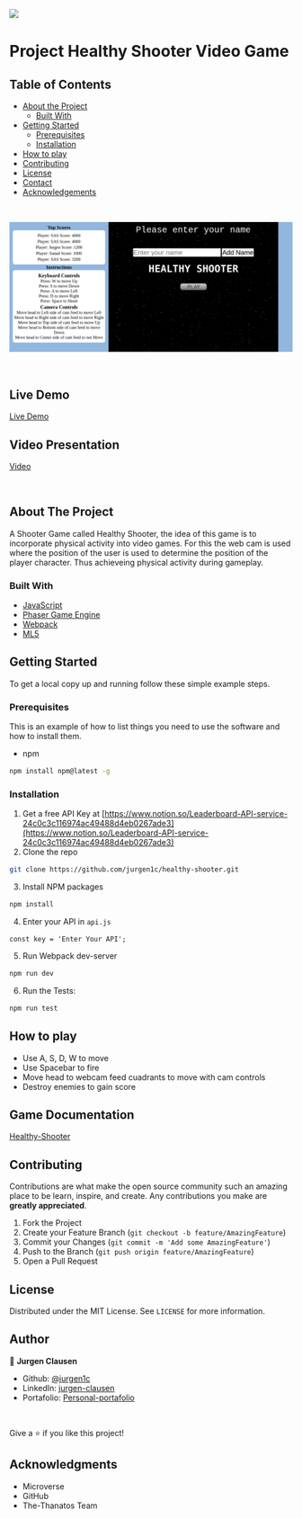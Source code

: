 ![](https://img.shields.io/badge/Microverse-blueviolet)

<!-- PROJECT LOGO -->
# Project Healthy Shooter Video Game




<!-- TABLE OF CONTENTS -->
## Table of Contents

* [About the Project](#about-the-project)
  * [Built With](#built-with)
* [Getting Started](#getting-started)
  * [Prerequisites](#prerequisites)
  * [Installation](#installation)
* [How to play](#How-to-play)
* [Contributing](#contributing)
* [License](#license)
* [Contact](#contact)
* [Acknowledgements](#acknowledgements)

<br>

![](./src/Assets/images/home.png)

<br>

## Live Demo

[Live Demo](https://60007ec9aab26f0008fffa2b--condescending-newton-ebcdc0.netlify.app/)

## Video Presentation

[Video](https://www.loom.com/share/4077eb8d63f043109023e541d87d15c4)

<br>

<!-- ABOUT THE PROJECT -->
## About The Project



A Shooter Game called Healthy Shooter, the idea of this game is to incorporate physical activity into video games. For this the web cam is used where the position of the user is used to determine the position of the player character. Thus achieveing physical activity during gameplay.


### Built With

* [JavaScript](https://www.javascript.com/)
* [Phaser Game Engine](https://phaser.io/phaser3)
* [Webpack](https://webpack.js.org/)
* [ML5](https://www.ml5.org)




<!-- GETTING STARTED -->
## Getting Started

To get a local copy up and running follow these simple example steps.

### Prerequisites

This is an example of how to list things you need to use the software and how to install them.
* npm
```sh
npm install npm@latest -g
```

### Installation

1. Get a free API Key at [https://www.notion.so/Leaderboard-API-service-24c0c3c116974ac49488d4eb0267ade3](https://www.notion.so/Leaderboard-API-service-24c0c3c116974ac49488d4eb0267ade3)
2. Clone the repo
```sh
git clone https://github.com/jurgen1c/healthy-shooter.git
```
3. Install NPM packages
```sh
npm install
```
4. Enter your API in `api.js`
```JS
const key = 'Enter Your API';
```
5. Run Webpack dev-server
```sh
npm run dev
```
6. Run the Tests:
```sh
npm run test
```

## How to play

* Use A, S, D, W to move
* Use Spacebar to fire
* Move head to webcam feed cuadrants to move with cam controls
* Destroy enemies to gain score

## Game Documentation 

[Healthy-Shooter](https://docs.google.com/document/d/1Sxn8Cp031mhFcVbQCpVn1XUjFoJLm9ECxETehe6ucmc/edit?usp=sharing)


<!-- CONTRIBUTING -->
## Contributing

Contributions are what make the open source community such an amazing place to be learn, inspire, and create. Any contributions you make are **greatly appreciated**.

1. Fork the Project
2. Create your Feature Branch (`git checkout -b feature/AmazingFeature`)
3. Commit your Changes (`git commit -m 'Add some AmazingFeature'`)
4. Push to the Branch (`git push origin feature/AmazingFeature`)
5. Open a Pull Request



<!-- LICENSE -->
## License

Distributed under the MIT License. See `LICENSE` for more information.



<!-- CONTACT -->
## Author

👤 **Jurgen Clausen**

- Github: [@jurgen1c](https://github.com/jurgen1c)
- LinkedIn: [jurgen-clausen](https://www.linkedin.com/in/jurgen-clausen-2740061a9/)
- Portafolio: [Personal-portafolio](https://jurgen1c.github.io/Portafolio/)

<br>



<!-- ACKNOWLEDGEMENTS -->
Give a ⭐️ if you like this project!

## Acknowledgments

- Microverse
- GitHub
- The-Thanatos Team





<!-- MARKDOWN LINKS & IMAGES -->
<!-- https://www.markdownguide.org/basic-syntax/#reference-style-links -->
[contributors-shield]: https://img.shields.io/github/contributors/othneildrew/Best-README-Template.svg?style=flat-square
[contributors-url]: https://github.com/othneildrew/Best-README-Template/graphs/contributors
[forks-shield]: https://img.shields.io/github/forks/othneildrew/Best-README-Template.svg?style=flat-square
[forks-url]: https://github.com/othneildrew/Best-README-Template/network/members
[stars-shield]: https://img.shields.io/github/stars/othneildrew/Best-README-Template.svg?style=flat-square
[stars-url]: https://github.com/othneildrew/Best-README-Template/stargazers
[issues-shield]: https://img.shields.io/github/issues/othneildrew/Best-README-Template.svg?style=flat-square
[issues-url]: https://github.com/othneildrew/Best-README-Template/issues
[license-shield]: https://img.shields.io/github/license/othneildrew/Best-README-Template.svg?style=flat-square
[license-url]: https://github.com/othneildrew/Best-README-Template/blob/master/LICENSE.txt
[linkedin-shield]: https://img.shields.io/badge/-LinkedIn-black.svg?style=flat-square&logo=linkedin&colorB=555
[linkedin-url]: https://linkedin.com/in/othneildrew
[product-screenshot]: images/screenshot.png
